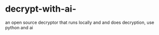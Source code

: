 # decrypt-with-ai-
an open source decryptor that runs locally and and does decryption, use python and ai
